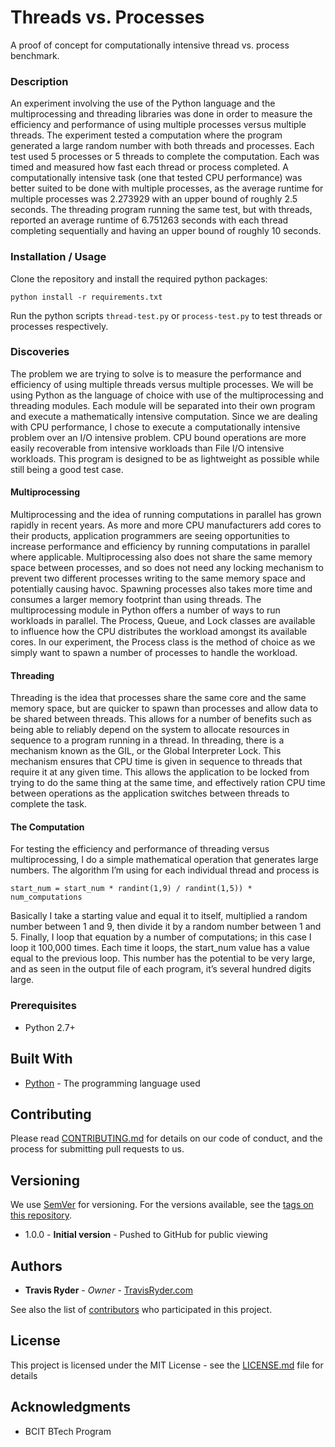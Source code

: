 # Threads vs. Processes

A proof of concept for computationally intensive thread vs. process benchmark. 

### Description

An experiment involving the use of the Python language and the multiprocessing and threading libraries was done in order to measure the efficiency and performance of using multiple processes versus multiple threads. The experiment tested a computation where the program generated a large random number with both threads and processes. Each test used 5 processes or 5 threads to complete the computation. Each was timed and measured how fast each thread or process completed.
A computationally intensive task (one that tested CPU performance) was better suited to be done with multiple processes, as the average runtime for multiple processes was 2.273929 with an upper bound of roughly 2.5 seconds. The threading program running the same test, but with threads, reported an average runtime of 6.751263 seconds with each thread completing sequentially and having an upper bound of roughly 10 seconds.

### Installation / Usage

Clone the repository and install the required python packages:

```
python install -r requirements.txt
```
 
Run the python scripts `thread-test.py` or `process-test.py` to test threads or processes respectively.

### Discoveries

The problem we are trying to solve is to measure the performance and efficiency of using multiple threads versus multiple processes. We will be using Python as the language of choice with use of the multiprocessing and threading modules. Each module will be separated into their own program and execute a mathematically intensive computation. Since we are dealing with CPU performance, I chose to execute a computationally intensive problem over an I/O intensive problem. CPU bound operations are more easily recoverable from intensive workloads than File I/O intensive workloads. This program is designed to be as lightweight as possible while still being a good test case.

#### Multiprocessing
Multiprocessing and the idea of running computations in parallel has grown rapidly in recent years. As more and more CPU manufacturers add cores to their products, application programmers are seeing opportunities to increase performance and efficiency by running computations in parallel where applicable. Multiprocessing also does not share the same memory space between processes, and so does not need any locking mechanism to prevent two different processes writing to the same memory space and potentially causing havoc. Spawning processes also takes more time and consumes a larger memory footprint than using threads.
The multiprocessing module in Python offers a number of ways to run workloads in parallel. The Process, Queue, and Lock classes are available to influence how the CPU distributes the workload amongst its available cores. In our experiment, the Process class is the method of choice as we simply want to spawn a number of processes to handle the workload.

#### Threading
Threading is the idea that processes share the same core and the same memory space, but are quicker to spawn than processes and allow data to be shared between threads. This allows for a number of benefits such as being able to reliably depend on the system to allocate resources in sequence to a program running in a thread.
In threading, there is a mechanism known as the GIL, or the Global Interpreter Lock. This mechanism ensures that CPU time is given in sequence to threads that require it at any given time. This allows the application to be locked from trying to do the same thing at the same time, and effectively ration CPU time between operations as the application switches between threads to complete the task.

#### The Computation
For testing the efficiency and performance of threading versus multiprocessing, I do a simple mathematical operation that generates large numbers. The algorithm I’m using for each individual thread and process is

```
start_num = start_num * randint(1,9) / randint(1,5)) * num_computations
```

Basically I take a starting value and equal it to itself, multiplied a random number between 1 and 9, then divide it by a random number between 1 and 5. Finally, I loop that equation by a number of computations; in this case I loop it 100,000 times. Each time it loops, the start_num value has a value equal to the previous loop. This number has the potential to be very large, and as seen in the output file of each program, it’s several hundred digits large.

### Prerequisites

* Python 2.7+

## Built With

* [Python](https://python.org) - The programming language used

## Contributing

Please read [CONTRIBUTING.md](CONTRIBUTING.md) for details on our code of conduct, and the process for submitting pull requests to us.

## Versioning

We use [SemVer](http://semver.org/) for versioning. For the versions available, see the [tags on this repository](tags).

* 1.0.0 - **Initial version** - Pushed to GitHub for public viewing

## Authors

* **Travis Ryder** - *Owner* - [TravisRyder.com](https://travisryder.com)

See also the list of [contributors](graphs/contributors) who participated in this project.

## License

This project is licensed under the MIT License - see the [LICENSE.md](LICENSE.md) file for details

## Acknowledgments

* BCIT BTech Program
